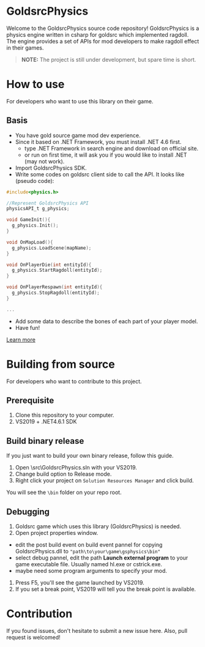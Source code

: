 # GoldsrcPhysics
Welcome to the GoldsrcPhysics source code repository!
GoldsrcPhysics is a physics engine written in csharp for goldsrc which implemented ragdoll. 
The engine provides a set of APIs for mod developers to make ragdoll effect in their games.

> **NOTE:** The project is still under development, but spare time is short.

# How to use
For developers who want to use this library on their game.

## Basis
* You have gold source game mod dev experience.
* Since it based on .NET Framework, you must install .NET 4.6 first.
  - type .NET Framework in search engine and download on official site.
  - or run on first time, it will ask you if you would like to install .NET (may not work).
* Import GoldsrcPhysics SDK.
* Write some codes on goldsrc client side to call the API. It looks like (pseudo code):
```c
#include<physics.h>

//Represent GoldsrcPhysics API
physicsAPI_t g_physics;

void GameInit(){
  g_physics.Init();
}

void OnMapLoad(){
  g_physics.LoadScene(mapName);
}

void OnPlayerDie(int entityId){
  g_physics.StartRagdoll(entityId);
}

void OnPlayerRespawn(int entityId){
  g_physics.StopRagdoll(entityId);
}

...
```
* Add some data to describe the bones of each part of your player model.
* Have fun!

[Learn more](https://blog.csdn.net/u012779385/article/details/108901621)

# Building from source
For developers who want to contribute to this project.
## Prerequisite
1. Clone this repository to your computer.
1. VS2019 + .NET4.6.1 SDK 

## Build binary release
If you just want to build your own binary release, follow this guide.
1. Open \src\GoldsrcPhysics.sln with your VS2019.
1. Change build option to Release mode.
1. Right click your project on `Solution Resources Manager` and click build.

You will see the `\bin` folder on your repo root.

## Debugging
1. Goldsrc game which uses this library (GoldsrcPhysics) is needed.
1. Open project properties window.
 - edit the post build event on build event pannel for copying GoldsrcPhysics.dll to `"path\to\your\game\gsphysics\bin"`
 - select debug pannel, edit the path **Launch external program** to your game executable file. Usually named hl.exe or cstrick.exe.
 - maybe need some program arguments to specify your mod.
 1. Press F5, you'll see the game launched by VS2019.
 1. If you set a break point, VS2019 will tell you the break point is available.

# Contribution
If you found issues, don't hesitate to submit a new issue here. Also, pull request is welcomed!